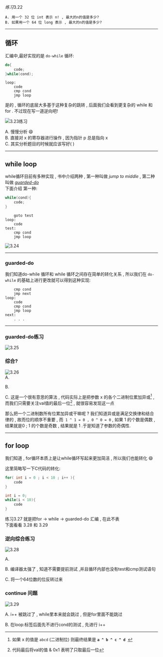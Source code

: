 $练习3.22$
```
A. 用一个 32 位 int 表示 n! , 最大的n的值是多少?
B. 如果用一个 64 位 long 表示 , 最大的n的值是多少?
```
---
## 循环
汇编中,最好实现的是 `do-while` 循环:
```c
do{
    code;
}while(cond);
```
```
loop:
    code
    cmp cond
    jmp loop
```
是的 , 循环的底层大多基于这种复杂的跳转 , 后面我们会看到更复杂的 while 和 for . 不过现在写一道逆向吧!  
  
![3.23练习](./picturefield/3.23.png)

A. 慢慢分析 :smile:  
B. 直接对 x 的寄存器进行操作 , 因为指针 p 总是指向 x    
C. 其实分析题目的时候就应该写好( ) 

---
## while loop
while循环目前有多种实现 , 书中介绍两种 , 第一种叫做 *jump to middle* , 第二种叫做 [*guarded-do*](#guarded-do)  
下面介绍 第一种:
```c
while(cond){
    code;
}
```
```
    goto test
loop:
    code
test:
    cmp cond
    jmp loop
```
![3.24](./picturefield/3.24.png)

---
### guarded-do
我们知道do-while 循环和 while 循环之间存在简单的转化关系 , 所以我们在 `do-while` 的基础上进行更改就可以得到这种实现:
```
    cmp cond
    jmp next
loop:
    code
    cmp cond
    jmp loop
next:
    . . .
```

---

### guarded-do练习
![3.25](./picturefield/3.25.png)
### 综合?
![3.26](./picturefield/3.26.png)  
A.   
  
B.
    
C. 这是一个很有意思的算法 , 代码实际上是把参数 x 的各个二进制位累加异或[^1] , 而我们只需要关注val值的最后一位[^2] , 就很容易发现这一点  
[^1]:如果 x 的值是 `abcd` (二进制位) 则最终结果是 **`a ^ b ^ c ^ d `** 
[^2]:代码最后将val的值 & 0x1 表明了只取最后一位    

那么把一个二进制数所有位累加异或干嘛呢 ? 我们知道异或是满足交换律和结合律的 , 故而位的顺序不重要 , 而`
1 ^ 1 = 0 , 0 ^ 0 = 0` , 如果 1 的个数是偶数 , 结果就是0 ; 1 的个数是奇数 , 结果就是 1 .于是知道了参数的奇偶性.

---

## for loop
我们知道 , for循环本质上是让while循环写起来更加简洁 , 所以我们也能转化 :smile:  
  
这里简略写一下C代码的转化:
```c
for( int i = 0 ; i < 10 ; i++ ){
    code
}
```
```c
int i = 0;
while(i < 10){
    code
}
```
练习3.27 就是把for -> while -> guarded-do 汇编 , 在此不表  
下面看看 3.28 和 3.29

### 逆向综合练习

![3.28](./picturefield/3.28.png)

A.
    
B. 编译器太强了 , 知道不需要提前测试 ,并且循环内部也没有test和cmp测试语句  
  
C. 将一个64位数的位反转过来

### continue 问题

![3.29](./picturefield/3.29.png)

A. i++ 被跳过了 , while里本来就会跳过 , 但是for里面不能跳过  
  
B. 在loop:标签后面先不进行cond的测试 , 先进行 i++